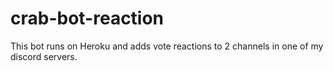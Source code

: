 # crab-bot-reaction
This bot runs on Heroku and adds vote reactions to 2 channels in one of my discord servers.
